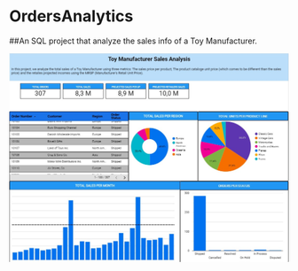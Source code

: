 # OrdersAnalytics

##An SQL project that analyze the sales info of a Toy Manufacturer.

![Dashboard analysis](Dashboard.jpeg)
